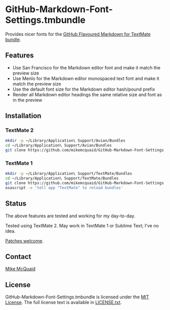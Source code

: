 # GitHub-Markdown-Font-Settings.tmbundle
Provides nicer fonts for the [GitHub Flavoured Markdown for TextMate bundle](https://github.com/mikemcquaid/GitHub-Markdown.tmbundle]).

## Features
- Use San Francisco for the Markdown editor font and make it match the preview size
- Use Menlo for the Markdown editor monospaced text font and make it match the preview size
- Use the default font size for the Markdown editor hash/pound prefix
- Render all Markdown editor headings the same relative size and font as in the preview

## Installation
### TextMate 2
```bash
mkdir -p ~/Library/Application\ Support/Avian/Bundles
cd ~/Library/Application\ Support/Avian/Bundles
git clone https://github.com/mikemcquaid/GitHub-Markdown-Font-Settings.tmbundle
```

### TextMate 1
```bash
mkdir -p ~/Library/Application\ Support/TextMate/Bundles
cd ~/Library/Application\ Support/TextMate/Bundles
git clone https://github.com/mikemcquaid/GitHub-Markdown-Font-Settings.tmbundle
osascript -e 'tell app "TextMate" to reload bundles'
```

## Status
The above features are tested and working for my day-to-day.

Tested using TextMate 2. May work in TextMate 1 or Sublime Text; I've no idea.

[Patches welcome](https://github.com/mikemcquaid/GitHub-Markdown-Font-Settings.tmbundle/pulls).

## Contact
[Mike McQuaid](mailto:mike@mikemcquaid.com)

## License
GitHub-Markdown-Font-Settings.tmbundle is licensed under the [MIT License](http://en.wikipedia.org/wiki/MIT_License). The full license text is
available in
[LICENSE.txt](https://github.com/mikemcquaid/GitHub-Markdown-Font-Settings.tmbundle/blob/master/LICENSE.txt).
